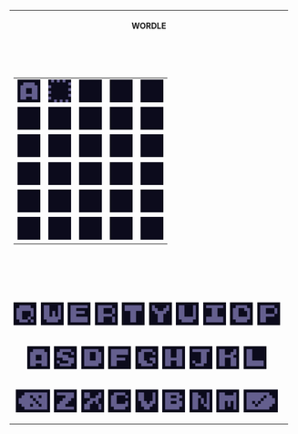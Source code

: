 <!--START_SECTION:wreadle--><!--VAR:wreadle_state=0gi70h3000000000000-->

<p align="center">
<table>
<tr><th><p align="center">

WORDLE

</p></th></tr>
<tr><td><p align="center">

<br/>

</p></td></tr>
<tr><td><p align="center">

|      |      |      |      |      |
| ---- | ---- | ---- | ---- | ---- |
|<img height="40px" src="https://raw.githubusercontent.com/aryan02420/wordle/main/public/images/a0.png" />|<img height="40px" src="https://raw.githubusercontent.com/aryan02420/wordle/main/public/images/cursor.png" />|<img height="40px" src="https://raw.githubusercontent.com/aryan02420/wordle/main/public/images/blank.png" />|<img height="40px" src="https://raw.githubusercontent.com/aryan02420/wordle/main/public/images/blank.png" />|<img height="40px" src="https://raw.githubusercontent.com/aryan02420/wordle/main/public/images/blank.png" />|
|<img height="40px" src="https://raw.githubusercontent.com/aryan02420/wordle/main/public/images/blank.png" />|<img height="40px" src="https://raw.githubusercontent.com/aryan02420/wordle/main/public/images/blank.png" />|<img height="40px" src="https://raw.githubusercontent.com/aryan02420/wordle/main/public/images/blank.png" />|<img height="40px" src="https://raw.githubusercontent.com/aryan02420/wordle/main/public/images/blank.png" />|<img height="40px" src="https://raw.githubusercontent.com/aryan02420/wordle/main/public/images/blank.png" />|
|<img height="40px" src="https://raw.githubusercontent.com/aryan02420/wordle/main/public/images/blank.png" />|<img height="40px" src="https://raw.githubusercontent.com/aryan02420/wordle/main/public/images/blank.png" />|<img height="40px" src="https://raw.githubusercontent.com/aryan02420/wordle/main/public/images/blank.png" />|<img height="40px" src="https://raw.githubusercontent.com/aryan02420/wordle/main/public/images/blank.png" />|<img height="40px" src="https://raw.githubusercontent.com/aryan02420/wordle/main/public/images/blank.png" />|
|<img height="40px" src="https://raw.githubusercontent.com/aryan02420/wordle/main/public/images/blank.png" />|<img height="40px" src="https://raw.githubusercontent.com/aryan02420/wordle/main/public/images/blank.png" />|<img height="40px" src="https://raw.githubusercontent.com/aryan02420/wordle/main/public/images/blank.png" />|<img height="40px" src="https://raw.githubusercontent.com/aryan02420/wordle/main/public/images/blank.png" />|<img height="40px" src="https://raw.githubusercontent.com/aryan02420/wordle/main/public/images/blank.png" />|
|<img height="40px" src="https://raw.githubusercontent.com/aryan02420/wordle/main/public/images/blank.png" />|<img height="40px" src="https://raw.githubusercontent.com/aryan02420/wordle/main/public/images/blank.png" />|<img height="40px" src="https://raw.githubusercontent.com/aryan02420/wordle/main/public/images/blank.png" />|<img height="40px" src="https://raw.githubusercontent.com/aryan02420/wordle/main/public/images/blank.png" />|<img height="40px" src="https://raw.githubusercontent.com/aryan02420/wordle/main/public/images/blank.png" />|
|<img height="40px" src="https://raw.githubusercontent.com/aryan02420/wordle/main/public/images/blank.png" />|<img height="40px" src="https://raw.githubusercontent.com/aryan02420/wordle/main/public/images/blank.png" />|<img height="40px" src="https://raw.githubusercontent.com/aryan02420/wordle/main/public/images/blank.png" />|<img height="40px" src="https://raw.githubusercontent.com/aryan02420/wordle/main/public/images/blank.png" />|<img height="40px" src="https://raw.githubusercontent.com/aryan02420/wordle/main/public/images/blank.png" />|


</p></td></tr>
<tr><td><p align="center"></p></td></tr>
<tr><td><p align="center">

<br/>

</p></td></tr>
<tr><td><p align="center"><a href="/dispatch/aryan02420/wordle/wordle/00i70h300000000000//q"><img height="40px" src="https://raw.githubusercontent.com/aryan02420/wordle/main/public/images/q0.png" /></a> &nbsp;<a href="/dispatch/aryan02420/wordle/wordle/00i70h300000000000//w"><img height="40px" src="https://raw.githubusercontent.com/aryan02420/wordle/main/public/images/w0.png" /></a> &nbsp;<a href="/dispatch/aryan02420/wordle/wordle/00i70h300000000000//e"><img height="40px" src="https://raw.githubusercontent.com/aryan02420/wordle/main/public/images/e0.png" /></a> &nbsp;<a href="/dispatch/aryan02420/wordle/wordle/00i70h300000000000//r"><img height="40px" src="https://raw.githubusercontent.com/aryan02420/wordle/main/public/images/r0.png" /></a> &nbsp;<a href="/dispatch/aryan02420/wordle/wordle/00i70h300000000000//t"><img height="40px" src="https://raw.githubusercontent.com/aryan02420/wordle/main/public/images/t0.png" /></a> &nbsp;<a href="/dispatch/aryan02420/wordle/wordle/00i70h300000000000//y"><img height="40px" src="https://raw.githubusercontent.com/aryan02420/wordle/main/public/images/y0.png" /></a> &nbsp;<a href="/dispatch/aryan02420/wordle/wordle/00i70h300000000000//u"><img height="40px" src="https://raw.githubusercontent.com/aryan02420/wordle/main/public/images/u0.png" /></a> &nbsp;<a href="/dispatch/aryan02420/wordle/wordle/00i70h300000000000//i"><img height="40px" src="https://raw.githubusercontent.com/aryan02420/wordle/main/public/images/i0.png" /></a> &nbsp;<a href="/dispatch/aryan02420/wordle/wordle/00i70h300000000000//o"><img height="40px" src="https://raw.githubusercontent.com/aryan02420/wordle/main/public/images/o0.png" /></a> &nbsp;<a href="/dispatch/aryan02420/wordle/wordle/00i70h300000000000//p"><img height="40px" src="https://raw.githubusercontent.com/aryan02420/wordle/main/public/images/p0.png" /></a> &nbsp;</p></td></tr>
<tr><td><p align="center"><a href="/dispatch/aryan02420/wordle/wordle/00i70h300000000000//a"><img height="40px" src="https://raw.githubusercontent.com/aryan02420/wordle/main/public/images/a0.png" /></a> &nbsp;<a href="/dispatch/aryan02420/wordle/wordle/00i70h300000000000//s"><img height="40px" src="https://raw.githubusercontent.com/aryan02420/wordle/main/public/images/s0.png" /></a> &nbsp;<a href="/dispatch/aryan02420/wordle/wordle/00i70h300000000000//d"><img height="40px" src="https://raw.githubusercontent.com/aryan02420/wordle/main/public/images/d0.png" /></a> &nbsp;<a href="/dispatch/aryan02420/wordle/wordle/00i70h300000000000//f"><img height="40px" src="https://raw.githubusercontent.com/aryan02420/wordle/main/public/images/f0.png" /></a> &nbsp;<a href="/dispatch/aryan02420/wordle/wordle/00i70h300000000000//g"><img height="40px" src="https://raw.githubusercontent.com/aryan02420/wordle/main/public/images/g0.png" /></a> &nbsp;<a href="/dispatch/aryan02420/wordle/wordle/00i70h300000000000//h"><img height="40px" src="https://raw.githubusercontent.com/aryan02420/wordle/main/public/images/h0.png" /></a> &nbsp;<a href="/dispatch/aryan02420/wordle/wordle/00i70h300000000000//j"><img height="40px" src="https://raw.githubusercontent.com/aryan02420/wordle/main/public/images/j0.png" /></a> &nbsp;<a href="/dispatch/aryan02420/wordle/wordle/00i70h300000000000//k"><img height="40px" src="https://raw.githubusercontent.com/aryan02420/wordle/main/public/images/k0.png" /></a> &nbsp;<a href="/dispatch/aryan02420/wordle/wordle/00i70h300000000000//l"><img height="40px" src="https://raw.githubusercontent.com/aryan02420/wordle/main/public/images/l0.png" /></a> &nbsp;</p></td></tr>
<tr><td><p align="center"><a href="/dispatch/aryan02420/wordle/wordle/00i70h300000000000//bksp"><img height="40px" src="https://raw.githubusercontent.com/aryan02420/wordle/main/public/images/bksp.png" /></a> &nbsp;<a href="/dispatch/aryan02420/wordle/wordle/00i70h300000000000//z"><img height="40px" src="https://raw.githubusercontent.com/aryan02420/wordle/main/public/images/z0.png" /></a> &nbsp;<a href="/dispatch/aryan02420/wordle/wordle/00i70h300000000000//x"><img height="40px" src="https://raw.githubusercontent.com/aryan02420/wordle/main/public/images/x0.png" /></a> &nbsp;<a href="/dispatch/aryan02420/wordle/wordle/00i70h300000000000//c"><img height="40px" src="https://raw.githubusercontent.com/aryan02420/wordle/main/public/images/c0.png" /></a> &nbsp;<a href="/dispatch/aryan02420/wordle/wordle/00i70h300000000000//v"><img height="40px" src="https://raw.githubusercontent.com/aryan02420/wordle/main/public/images/v0.png" /></a> &nbsp;<a href="/dispatch/aryan02420/wordle/wordle/00i70h300000000000//b"><img height="40px" src="https://raw.githubusercontent.com/aryan02420/wordle/main/public/images/b0.png" /></a> &nbsp;<a href="/dispatch/aryan02420/wordle/wordle/00i70h300000000000//n"><img height="40px" src="https://raw.githubusercontent.com/aryan02420/wordle/main/public/images/n0.png" /></a> &nbsp;<a href="/dispatch/aryan02420/wordle/wordle/00i70h300000000000//m"><img height="40px" src="https://raw.githubusercontent.com/aryan02420/wordle/main/public/images/m0.png" /></a> &nbsp;<a href="/dispatch/aryan02420/wordle/wordle/00i70h300000000000//enter"><img height="40px" src="https://raw.githubusercontent.com/aryan02420/wordle/main/public/images/enter.png" /></a> &nbsp;</p></td></tr>
</table>
</p>

<!--END_SECTION:wreadle-->

